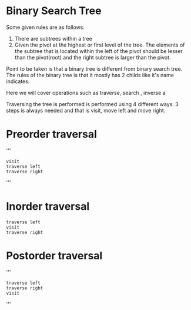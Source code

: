 # Binary Search Tree

Some given rules are as follows:

1. There are subtrees within a tree
2. Given the pivot at the highest or first level of the tree. The elements of the subtree that is located within the left of the pivot should be lesser than the pivot(root)
   and the right subtree is larger than the pivot.

Point to be taken is that a binary tree is different from binary search tree. The rules of the binary tree is that it mostly has 2 childs like it's name indicates.


Here we will cover operations such as traverse, search , inverse a

Traversing the tree is performed  is performed using 4 different ways. 3 steps is always needed and that is visit, move left and move right.

# Preorder traversal

'''

    visit
    traverse left
    traverse right
'''
 

# Inorder traversal

    
    traverse left
    visit
    traverse right


# Postorder traversal

'''
    
    traverse left
    traverse right
    visit
'''













